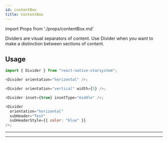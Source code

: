 ```yaml
---
id: contentBox
title: ContentBox
---
```


import Props from './props/contentBox.md'

Dividers are visual separators of content. Use Divider when you want to make a
distinction between sections of content.

## Usage

```js
import { Divider } from "react-native-starsystem";

<Divider orientation="horizontal" />;

<Divider orientation="vertical" width={5} />;

<Divider inset={true} insetType="middle" />;

<Divider
  orientation="horizontal"
  subHeader="Test"
  subHeaderStyle={{ color: "blue" }}
/>;
```

---

<Props />

---
